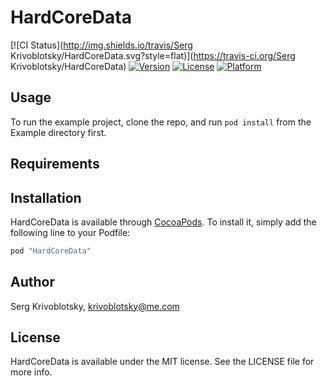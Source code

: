# HardCoreData

[![CI Status](http://img.shields.io/travis/Serg Krivoblotsky/HardCoreData.svg?style=flat)](https://travis-ci.org/Serg Krivoblotsky/HardCoreData)
[![Version](https://img.shields.io/cocoapods/v/HardCoreData.svg?style=flat)](http://cocoapods.org/pods/HardCoreData)
[![License](https://img.shields.io/cocoapods/l/HardCoreData.svg?style=flat)](http://cocoapods.org/pods/HardCoreData)
[![Platform](https://img.shields.io/cocoapods/p/HardCoreData.svg?style=flat)](http://cocoapods.org/pods/HardCoreData)

## Usage

To run the example project, clone the repo, and run `pod install` from the Example directory first.

## Requirements

## Installation

HardCoreData is available through [CocoaPods](http://cocoapods.org). To install
it, simply add the following line to your Podfile:

```ruby
pod "HardCoreData"
```

## Author

Serg Krivoblotsky, krivoblotsky@me.com

## License

HardCoreData is available under the MIT license. See the LICENSE file for more info.
